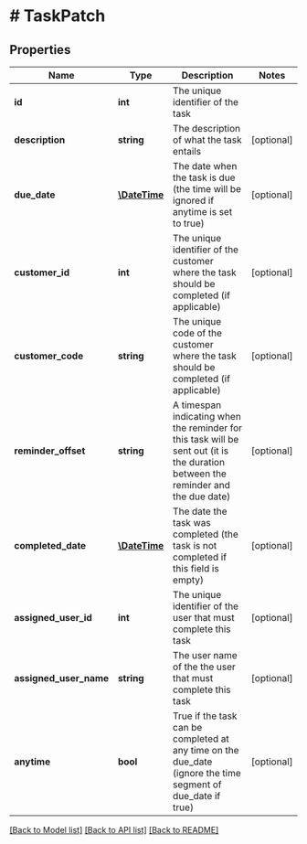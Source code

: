 # # TaskPatch

## Properties

Name | Type | Description | Notes
------------ | ------------- | ------------- | -------------
**id** | **int** | The unique identifier of the task |
**description** | **string** | The description of what the task entails | [optional]
**due_date** | [**\DateTime**](\DateTime.md) | The date when the task is due (the time will be ignored if anytime is set to true) | [optional]
**customer_id** | **int** | The unique identifier of the customer where the task should be completed (if applicable) | [optional]
**customer_code** | **string** | The unique code of the customer where the task should be completed (if applicable) | [optional]
**reminder_offset** | **string** | A timespan indicating when the reminder for this task will be sent out (it is the duration between the reminder and the due date) | [optional]
**completed_date** | [**\DateTime**](\DateTime.md) | The date the task was completed (the task is not completed if this field is empty) | [optional]
**assigned_user_id** | **int** | The unique identifier of the user that must complete this task | [optional]
**assigned_user_name** | **string** | The user name of the the user that must complete this task | [optional]
**anytime** | **bool** | True if the task can be completed at any time on the due_date (ignore the time segment of due_date if true) | [optional]

[[Back to Model list]](../../README.md#models) [[Back to API list]](../../README.md#endpoints) [[Back to README]](../../README.md)
